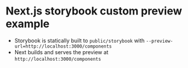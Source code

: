 # Next.js storybook custom preview example

- Storybook is statically built to `public/storybook` with `--preview-url=http://localhost:3000/components`
- Next builds and serves the preview at `http://localhost:3000/components`
